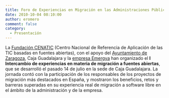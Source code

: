 ```yaml
---
title: Foro de Experiencias en Migración en las Administraciones Públicas
date: 2010-10-04 08:10:00
author: eromero
comment: false
category:
  - Presentación
---
```


La [Fundación CENATIC](https://es.wikipedia.org/wiki/CENATIC) (Centro Nacional de Referencia de Aplicación de las TIC basadas en fuentes abiertas), con el apoyo del [Ayuntamiento de Zaragoza](http://www.zaragoza.es/), Caja Guadalajara y la [empresa Emergya](https://www.emergya.com/) han organizado el **I Intercambio de experiencias en materia de migración a fuentes abiertas**, que se desarrolló el pasado 14 de julio en la sede de Caja Guadalajara. La jornada contó con la participación de los responsables de los proyectos de migración más destacados en España, y mostraron los beneficios, retos y barreras superadas en su experiencia real de migración a software libre en el ámbito de la administración y de la empresa.
